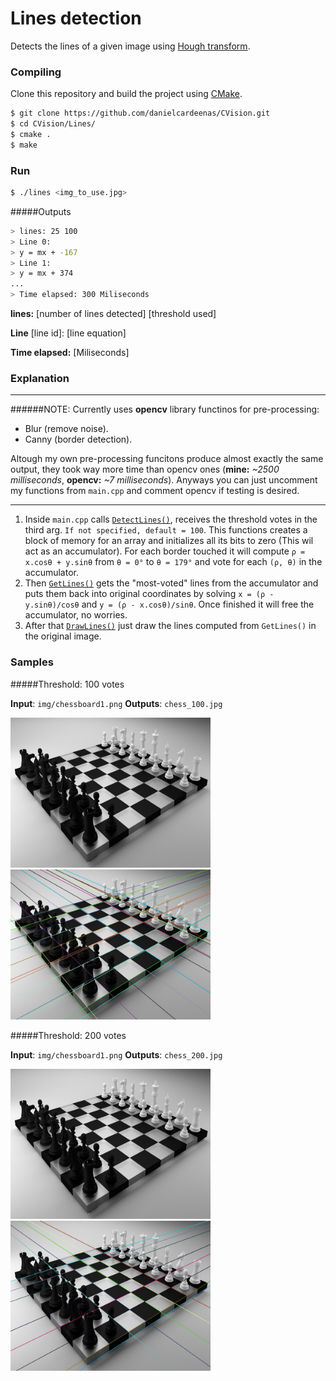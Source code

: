 # Lines detection
Detects the lines of a given image using [Hough transform](http://en.wikipedia.org/wiki/Hough_transform).

### Compiling

Clone this repository and build the project using [CMake](http://www.cmake.org/download/).

```sh
$ git clone https://github.com/danielcardeenas/CVision.git
$ cd CVision/Lines/
$ cmake .
$ make
```
### Run
```sh
$ ./lines <img_to_use.jpg>
```
#####Outputs

```sh
> lines: 25 100
> Line 0:
> y = mx + -167
> Line 1:
> y = mx + 374
...
> Time elapsed: 300 Miliseconds

```


**lines:** [number of lines detected] [threshold used]

**Line** [line id]: [line equation]

**Time elapsed:** [Miliseconds]

### Explanation

---------------------------------------

######NOTE:
Currently uses **opencv** library functinos for pre-processing:
+ Blur (remove noise).
+ Canny (border detection).

Altough my own pre-processing funcitons produce almost exactly the same output, they took way more time than opencv ones (**mine:** *~2500 milliseconds*, **opencv:** *~7 milliseconds*). Anyways you can just uncomment my functions from `main.cpp` and comment opencv if testing is desired.

---------------------------------------

1.  Inside `main.cpp` calls [`DetectLines()`](https://github.com/danielcardeenas/CVision/blob/master/libs/Utils.cpp#L493), receives the threshold votes in the third arg. `If not specified, default = 100`. This functions creates a block of memory for an array and initializes all its bits to zero (This wil act as an accumulator). For each border touched it will compute `ρ = x.cosθ + y.sinθ` from `θ = 0°` to `θ = 179°` and vote for each `(ρ, θ)` in the accumulator.
2.  Then [`GetLines()`](https://github.com/danielcardeenas/CVision/blob/master/libs/Utils.cpp#L551) gets the "most-voted" lines from the accumulator and puts them back into original coordinates by solving `x = (ρ - y.sinθ)/cosθ` and `y = (ρ - x.cosθ)/sinθ`. Once finished it will free the accumulator, no worries.
3.  After that [`DrawLines()`](https://github.com/danielcardeenas/CVision/blob/master/libs/Utils.cpp#L615) just draw the lines computed from `GetLines()` in the original image.

### Samples
#####Threshold: 100 votes

**Input**: ```img/chessboard1.png```
**Outputs**: ```chess_100.jpg```

<img src="https://raw.githubusercontent.com/danielcardeenas/CVision/master/Lines/img/chessboard1.png" width="320" height="240" />
<img src="https://raw.githubusercontent.com/danielcardeenas/CVision/master/Lines/chess_100.jpg" width="320" height="240" />

#####Threshold: 200 votes

**Input**: ```img/chessboard1.png```
**Outputs**: ```chess_200.jpg```

<img src="https://raw.githubusercontent.com/danielcardeenas/CVision/master/Lines/img/chessboard1.png" width="320" height="240" />
<img src="https://raw.githubusercontent.com/danielcardeenas/CVision/master/Lines/chess_200.jpg" width="320" height="240" />
